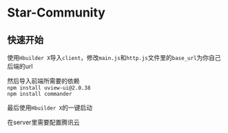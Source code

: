 # Star-Community

## 快速开始

使用`Hbuilder X`导入`client`，修改`main.js`和`http.js`文件里的`base_url`为你自己后端的url

然后导入前端所需要的依赖  
`npm install uview-ui@2.0.38`  
`npm install commander`

最后使用`Hbuilder X`的一键启动

在server里需要配置腾讯云

